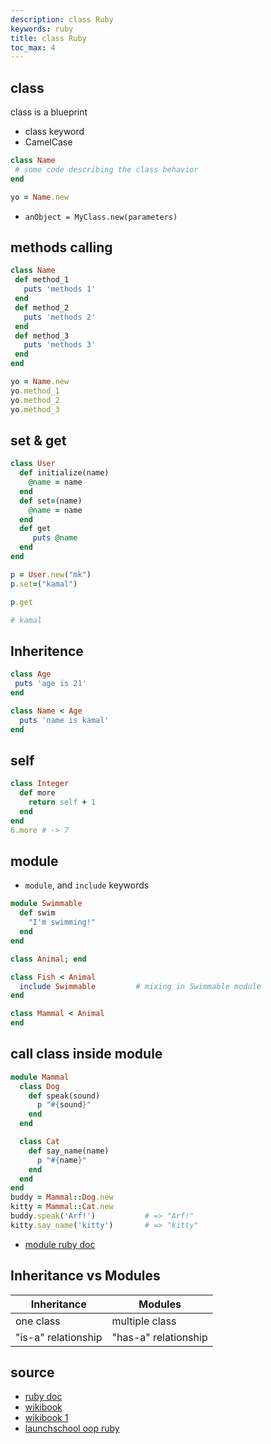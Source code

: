 ```yaml
---
description: class Ruby
keywords: ruby
title: class Ruby
toc_max: 4
---
```


## class

class is a blueprint

* class keyword
* CamelCase

```ruby
class Name
 # some code describing the class behavior
end

yo = Name.new
```

* `anObject = MyClass.new(parameters)`

## methods calling

```ruby
class Name
 def method_1
   puts 'methods 1'
 end
 def method_2
   puts 'methods 2'
 end
 def method_3
   puts 'methods 3'
 end
end

yo = Name.new
yo.method_1
yo.method_2
yo.method_3

```

## set & get

```rb
class User
  def initialize(name)
    @name = name
  end
  def set=(name)
    @name = name
  end
  def get
     puts @name
  end
end

p = User.new("mk")
p.set=("kamal")

p.get

# kamal
```

## Inheritence

```ruby
class Age
 puts 'age is 21'
end

class Name < Age
  puts 'name is kamal'
end
```



## self

```ruby
class Integer
  def more
    return self + 1
  end
end
6.more # -> 7
```
## module

* `module`, and `include` keywords

```ruby
module Swimmable
  def swim
    "I'm swimming!"
  end
end

class Animal; end

class Fish < Animal
  include Swimmable         # mixing in Swimmable module
end

class Mammal < Animal
end
```
## call class inside module

```ruby
module Mammal
  class Dog
    def speak(sound)
      p "#{sound}"
    end
  end

  class Cat
    def say_name(name)
      p "#{name}"
    end
  end
end
buddy = Mammal::Dog.new
kitty = Mammal::Cat.new
buddy.speak('Arf!')           # => "Arf!"
kitty.say_name('kitty')       # => "kitty"
```
* [module ruby doc](https://ruby-doc.org/core-2.2.0/Module.html)

## Inheritance vs Modules

| Inheritance  | Modules  |
|---|---|
|one class| multiple class|
|"is-a" relationship| "has-a" relationship|


## source

* [ruby doc](https://ruby-doc.org/core-2.2.0/Class.html)
* [wikibook](https://en.wikibooks.org/wiki/Ruby_Programming/Syntax/Classes)
* [wikibook 1](https://en.wikibooks.org/wiki/Ruby_Programming/Classes_and_objects)
* [launchschool oop ruby](https://launchschool.com/books/oo_ruby/read/inheritance#classinheritance)
